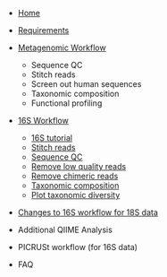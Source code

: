 * [Home](https://github.com/mlangill/microbiome_helper/wiki/Home)
* [Requirements](https://github.com/mlangill/microbiome_helper/wiki/Requirements)

* [Metagenomic Workflow](https://github.com/mlangill/microbiome_helper/wiki/Metagenomic-Workflow)
    * Sequence QC
    * Stitch reads
    * Screen out human sequences
    * Taxonomic composition
    * Functional profiling

* [16S Workflow](https://github.com/mlangill/microbiome_helper/wiki/16S-Workflow)
    * [16S tutorial](https://github.com/mlangill/microbiome_helper/wiki/16S-tutorial)
    * [Stitch reads](https://github.com/mlangill/microbiome_helper/wiki/Stitch-reads)
    * [Sequence QC](https://github.com/mlangill/microbiome_helper/wiki/Sequence-QC)
    * [Remove low quality reads](https://github.com/mlangill/microbiome_helper/wiki/Remove-low-quality-reads)
    * [Remove chimeric reads](https://github.com/mlangill/microbiome_helper/wiki/Remove-chimeric-reads)
    * [Taxonomic composition](https://github.com/mlangill/microbiome_helper/wiki/Taxonomic-composition)
    * [Plot taxonomic diversity](https://github.com/mlangill/microbiome_helper/wiki/Plot-taxonomic-diversity)

* [Changes to 16S workflow for 18S data](https://github.com/mlangill/microbiome_helper/wiki/Changes-to-16S-workflow-for-18S-data)

* Additional QIIME Analysis

* PICRUSt workflow (for 16S data)

* FAQ